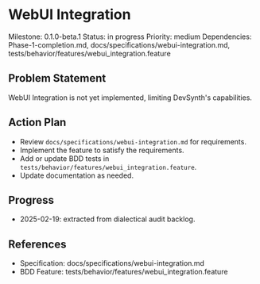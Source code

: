# WebUI Integration
Milestone: 0.1.0-beta.1
Status: in progress
Priority: medium
Dependencies: Phase-1-completion.md, docs/specifications/webui-integration.md, tests/behavior/features/webui_integration.feature

## Problem Statement
WebUI Integration is not yet implemented, limiting DevSynth's capabilities.


## Action Plan
- Review `docs/specifications/webui-integration.md` for requirements.
- Implement the feature to satisfy the requirements.
- Add or update BDD tests in `tests/behavior/features/webui_integration.feature`.
- Update documentation as needed.

## Progress
- 2025-02-19: extracted from dialectical audit backlog.

## References
- Specification: docs/specifications/webui-integration.md
- BDD Feature: tests/behavior/features/webui_integration.feature

